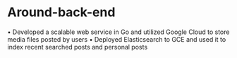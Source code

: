 # Around-back-end

• Developed a scalable web service in Go and utilized Google Cloud to store media files posted by users
• Deployed Elasticsearch to GCE and used it to index recent searched posts and personal posts
